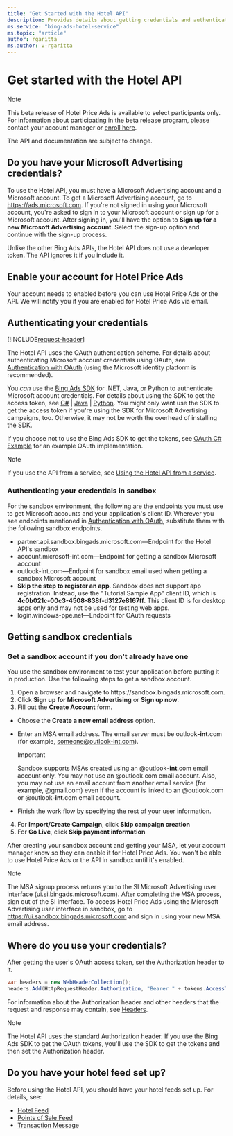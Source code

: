 ```yaml
---
title: "Get Started with the Hotel API"
description: Provides details about getting credentials and authenticating users.
ms.service: "bing-ads-hotel-service"
ms.topic: "article"
author: rgaritta
ms.author: v-rgaritta
---
```


# Get started with the Hotel API

> [!NOTE]
> This beta release of Hotel Price Ads is available to select participants only. For information about participating in the beta release program, please contact your account manager or [enroll here](https://go.microsoft.com/fwlink/?linkid=2201950).
>
> The API and documentation are subject to change.

<a name="doyouhavecredentials"></a>

## Do you have your Microsoft Advertising credentials?

To use the Hotel API, you must have a Microsoft Advertising account and a Microsoft account. To get a Microsoft Advertising account, go to <a href="https://ads.microsoft.com" data-raw-source="[https://ads.microsoft.com](https://ads.microsoft.com)">https://ads.microsoft.com</a>. If you're not signed in using your Microsoft account, you're asked to sign in to your Microsoft account or sign up for a Microsoft account. After signing in, you'll have the option to **Sign up for a new Microsoft Advertising account**. Select the sign-up option and continue with the sign-up process.

Unlike the other Bing Ads APIs, the Hotel API does not use a developer token. The API ignores it if you include it.

## Enable your account for Hotel Price Ads

Your account needs to enabled before you can use Hotel Price Ads or the API. We will notify you if you are enabled for Hotel Price Ads via email.

<a name="authenticatingcredentials"></a>

## Authenticating your credentials

[!INCLUDE[request-header](./includes/mfa-required.md)]

The Hotel API uses the OAuth authentication scheme. For details about authenticating Microsoft account credentials using OAuth, see [Authentication with OAuth](/advertising/guides/authentication-oauth) (using the Microsoft identity platform is recommended). 

You *can* use the [Bing Ads SDK](/advertising/guides/client-libraries) for .NET, Java, or Python to authenticate Microsoft account credentials. For details about using the SDK to get the access token, see [C#](/advertising/guides/get-started-csharp) | [Java](/advertising/guides/get-started-java) | [Python](/advertising/guides/get-started-python). You might only want use the SDK to get the access token if you're using the SDK for Microsoft Advertising campaigns, too. Otherwise, it may not be worth the overhead of installing the SDK.

If you choose not to use the Bing Ads SDK to get the tokens, see [OAuth C# Example](../hotel-service/code-example-oauth.md) for an example OAuth implementation.

> [!NOTE]
> If you use the API from a service, see [Using the Hotel API from a service](get-started-service.md). 

### Authenticating your credentials in sandbox

For the sandbox environment, the following are the endpoints you must use to get Microsoft accounts and your application's client ID. Wherever you see endpoints mentioned in [Authentication with OAuth](/advertising/guides/authentication-oauth), substitute them with the following sandbox endpoints.

 - partner.api.sandbox.bingads.microsoft.com&mdash;Endpoint for the Hotel API's sandbox
 - account.microsoft-int.com&mdash;Endpoint for getting a sandbox Microsoft account 
 - outlook-int.com&mdash;Endpoint for sandbox email used when getting a sandbox Microsoft account
 - **Skip the step to register an app**. Sandbox does not support app registration. Instead, use the "Tutorial Sample App" client ID, which is **4c0b021c-00c3-4508-838f-d3127e8167ff**. This client ID is for desktop apps only and may not be used for testing web apps.
 - login.windows-ppe.net&mdash;Endpoint for OAuth requests

<a name="getsicredentials"></a>

## Getting sandbox credentials

### Get a sandbox account if you don't already have one

You use the sandbox environment to test your application before putting it in production. Use the following steps to get a sandbox account.

1.	Open a browser and navigate to https:\//sandbox.bingads.microsoft.com.
2.	Click **Sign up for Microsoft Advertising** or **Sign up now**.
3.	Fill out the **Create Account** form.  
  
  - Choose the **Create a new email address** option.
  - Enter an MSA email address. The email server must be outlook<strong>-int</strong>.com (for example, someone@outlook-int.com).  
  
    > [!IMPORTANT]  
    > Sandbox supports MSAs created using an @outlook<strong>-int</strong>.com email account only. You may not use an @outlook.com email account. Also, you may not use an email account from another email service (for example, @gmail.com) even if the account is linked to an @outlook.com or @outlook<strong>-int</strong>.com email account.  
  
  - Finish the work flow by specifying the rest of your user information.  

4.	For **Import/Create Campaign**, click **Skip campaign creation**
5.	For **Go Live**, click **Skip payment information**


After creating your sandbox account and getting your MSA, let your account manager know so they can enable it for Hotel Price Ads. You won't be able to use Hotel Price Ads or the API in sandbox until it's enabled.

> [!NOTE]
> The MSA signup process returns you to the SI Microsoft Advertising user interface (ui.si.bingads.microsoft.com). After completing the MSA process, sign out of the SI interface. To access Hotel Price Ads using the Microsoft Advertising user interface in sandbox, go to <a href="https://ui.sandbox.bingads.microsoft.com" data-raw-source="[https://ui.sandbox.bingads.microsoft.com](https://ui.sandbox.bingads.microsoft.com)">https://ui.sandbox.bingads.microsoft.com</a> and sign in using your new MSA email address.


<a name="wheretousecredentials"></a>

## Where do you use your credentials?

After getting the user's OAuth access token, set the Authorization header to it.

```c#
var headers = new WebHeaderCollection();
headers.Add(HttpRequestHeader.Authorization, "Bearer " + tokens.AccessToken);
```

For information about the Authorization header and other headers that the request and response may contain, see [Headers](../hotel-service/reference.md#headers). 

> [!NOTE]
> The Hotel API uses the standard Authorization header. If you use the Bing Ads SDK to get the OAuth tokens, you'll use the SDK to get the tokens and then set the Authorization header.

<a name="feeds"></a>

## Do you have your hotel feed set up?

Before using the Hotel API, you should have your hotel feeds set up. For details, see:

- [Hotel Feed](../hotel-feed/hotel-feed.md)
- [Points of Sale Feed](../pos-feed/pos-feed.md) 
- [Transaction Message](../transaction-message/transaction-message.md) 




